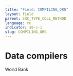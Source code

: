 ```yaml
---
title: "Field: COMPILING_ORG"
layout: field
parent: SRC_TYPE_COLL_METHOD
language: ru
indicator: 10-c-1
slug: COMPILING_ORG
---
```

# Data compilers

World Bank
